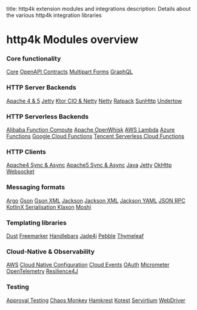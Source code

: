 title: http4k extension modules and integrations
description: Details about the various http4k integration libraries

# http4k Modules overview

### Core functionality
<a href="/reference/core"><span class="pill">Core</span></a>
<a href="/reference/contracts"><span class="pill">OpenAPI Contracts</span></a>
<a href="/reference/multipart"><span class="pill">Multipart Forms</span></a>
<a href="/reference/graphql"><span class="pill">GraphQL</span></a>

### HTTP Server Backends
<a href="/reference/servers"><span class="pill">Apache 4 & 5</span></a>
<a href="/reference/servers"><span class="pill">Jetty</span></a>
<a href="/reference/servers"><span class="pill">Ktor CIO & Netty</span></a>
<a href="/reference/servers"><span class="pill">Netty</span></a>
<a href="/reference/servers"><span class="pill">Ratpack</span></a>
<a href="/reference/servers"><span class="pill">SunHttp</span></a>
<a href="/reference/servers"><span class="pill">Undertow</span></a>

### HTTP Serverless Backends
<a href="/reference/servers"><span class="pill">Alibaba Function Compute</span></a>
<a href="/reference/servers"><span class="pill">Apache OpenWhisk</span></a>
<a href="/reference/servers"><span class="pill">AWS Lambda</span></a>
<a href="/reference/servers"><span class="pill">Azure Functions</span></a>
<a href="/reference/servers"><span class="pill">Google Cloud Functions</span></a>
<a href="/reference/servers"><span class="pill">Tencent Serverless Cloud Functions</span></a>

### HTTP Clients
<a href="/reference/clients"><span class="pill">Apache4 Sync & Async</span></a>
<a href="/reference/clients"><span class="pill">Apache5 Sync & Async</span></a>
<a href="/reference/clients"><span class="pill">Java</span></a>
<a href="/reference/clients"><span class="pill">Jetty</span></a>
<a href="/reference/clients"><span class="pill">OkHttp</span></a>
<a href="/reference/clients"><span class="pill">Websocket</span></a>

### Messaging formats
<a href="/reference/json"><span class="pill">Argo</span></a>
<a href="/reference/json"><span class="pill">Gson</span></a>
<a href="/reference/xml"><span class="pill">Gson XML</span></a>
<a href="/reference/json"><span class="pill">Jackson</span></a>
<a href="/reference/xml"><span class="pill">Jackson XML</span></a>
<a href="/reference/yaml"><span class="pill">Jackson YAML</span></a>
<a href="/reference/jsonrpc"><span class="pill">JSON RPC</span></a>
<a href="/reference/json"><span class="pill">KotlinX Serialisation
<a href="/reference/json"><span class="pill">Klaxon</span></a>
<a href="/reference/json"><span class="pill">Moshi</span></a>

### Templating libraries
<a href="/reference/templating"><span class="pill">Dust</span></a>
<a href="/reference/templating"><span class="pill">Freemarker</span></a>
<a href="/reference/templating"><span class="pill">Handlebars</span></a>
<a href="/reference/templating"><span class="pill">Jade4j</span></a>
<a href="/reference/templating"><span class="pill">Pebble</span></a>
<a href="/reference/templating"><span class="pill">Thymeleaf</span></a>

### Cloud-Native & Observability
<a href="/reference/aws"><span class="pill">AWS</span></a>
<a href="/reference/cloud_native"><span class="pill">Cloud Native Configuration</span></a>
<a href="/reference/cloud_events"><span class="pill">Cloud Events</span></a>
<a href="/reference/oauth"><span class="pill">OAuth</span></a>
<a href="/reference/micrometer"><span class="pill">Micrometer</span></a>
<a href="/reference/opentelemetry"><span class="pill">OpenTelemetry</span></a>
<a href="/reference/resilience4j"><span class="pill">Resilience4J</span></a>

### Testing
<a href="/reference/approvaltests"><span class="pill">Approval Testing</span></a>
<a href="/reference/chaos"><span class="pill">Chaos Monkey</span></a>
<a href="/reference/hamkrest"><span class="pill">Hamkrest</span></a>
<a href="/reference/kotest"><span class="pill">Kotest</span></a>
<a href="/reference/servicevirtualisation"><span class="pill">Servirtium</span></a>
<a href="/reference/webdriver"><span class="pill">WebDriver</span></a>
